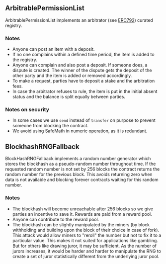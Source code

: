 ## ArbitrablePermissionList

ArbitrablePermissionList implements an arbitrator (see [ERC792](https://github.com/ethereum/EIPs/issues/792)) curated registry.

### Notes

- Anyone can post an item with a deposit.
- If no one complains within a defined time period, the item is added to the registry.
- Anyone can complain and also post a deposit. If someone does, a dispute is created. The winner of the dispute gets the deposit of the other party and the item is added or removed accordingly.
- To make a request, parties have to deposit a stake and the arbitration fees.
- In case the arbitrator refuses to rule, the item is put in the initial absent status and the balance is split equally between parties.

### Notes on security

- In some cases we use `send` instead of `transfer` on purpose to prevent someone from blocking the contract.
- We avoid using SafeMath in numeric operation, as it is redundant.

## BlockhashRNGFallback

BlockHashRNGFallback implements a random number generator which stores the blockhash as a pseudo-random number throughout time. If the requested random number is not set by 256 blocks the contract returns the random number for the previous block. This avoids returning zero when data is not available and blocking forever contracts waiting for this random number.

### Notes

- The blockhash will become unreachable after 256 blocks so we give parties an incentive to save it. Rewards are paid from a reward pool.
- Anyone can contribute to the reward pool.
- The blockhash can be slightly manipulated by the miners (by block withholding and building upon the block of their choice in case of fork). This attack would allow miners to "reroll" the number but not to fix it to a particular value.
  This makes it not suited for applications like gambling. But for others like drawing juror, it may be sufficient. As the number of jurors increases, it would be harder and harder to manipulate the RNG to create a set of juror statistically different from the underlying juror pool.
